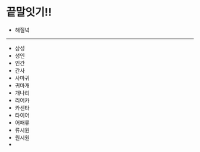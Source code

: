 # 끝말잇기!!



- 해질녘

------

- 삼성
- 성인
- 인간
- 간사
- 사마귀
- 귀마개
- 개나리
- 리어카
- 카센타
- 타이어
- 어패류
- 류시원
- 원시원
- 